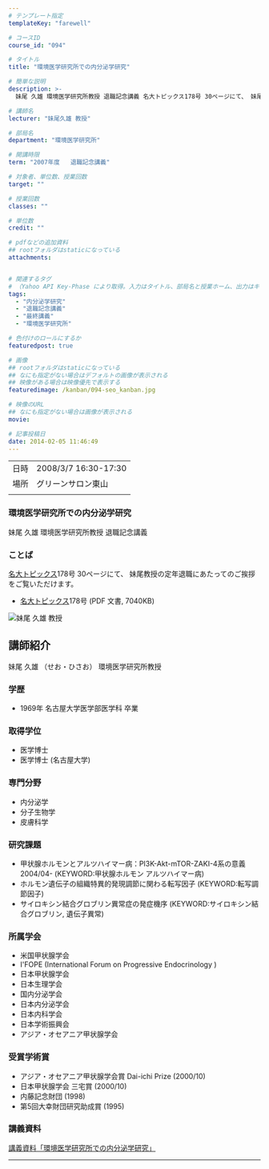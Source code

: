 ```yaml
---
# テンプレート指定
templateKey: "farewell"

# コースID
course_id: "094"

# タイトル
title: "環境医学研究所での内分泌学研究"

# 簡単な説明
description: >-
  妹尾 久雄 環境医学研究所教授 退職記念講義 名大トピックス178号 30ページにて、 妹尾教授の定年退職にあたってのご挨拶をご覧いただけます。   * ....

# 講師名
lecturer: "妹尾久雄 教授"

# 部局名
department: "環境医学研究所"

# 開講時限
term: "2007年度	退職記念講義"

# 対象者、単位数、授業回数
target: ""

# 授業回数
classes: ""

# 単位数
credit: ""

# pdfなどの追加資料
## rootフォルダはstaticになっている
attachments:


# 関連するタグ
# （Yahoo API Key-Phase により取得。入力はタイトル、部局名と授業ホーム、出力はキーフレーズ（tags））
tags:
  - "内分泌学研究"
  - "退職記念講義"
  - "最終講義"
  - "環境医学研究所"

# 色付けのロールにするか
featuredpost: true

# 画像
## rootフォルダはstaticになっている
## なにも指定がない場合はデフォルトの画像が表示される
## 映像がある場合は映像優先で表示する
featuredimage: /kanban/094-seo_kanban.jpg

# 映像のURL
## なにも指定がない場合は画像が表示される
movie: 

# 記事投稿日
date: 2014-02-05 11:46:49
---
```


|   |   |
|---|---|
| 日時 | 2008/3/7  16:30-17:30 |
| 場所 | グリーンサロン東山 |
|   |   |


### 環境医学研究所での内分泌学研究

妹尾 久雄 環境医学研究所教授 退職記念講義

### ことば

[名大トピックス](http://www.nagoya-u.ac.jp/about-nu/public-relations/publication/topics-archive.html)178号 30ページにて、 妹尾教授の定年退職にあたってのご挨拶をご覧いただけます。

* <a href="http://www.nagoya-u.ac.jp/about-nu/public-relations/publication/upload_images/no178.pdf#retirement" target="_blank">[名大トピックス](http://www.nagoya-u.ac.jp/about-nu/public-relations/publication/topics-archive.html)178号</a> (PDF 文書, 7040KB)



![妹尾 久雄 教授](https://ocw.nagoya-u.jp/files/94/seo_kao.jpg) 
## 講師紹介

妹尾 久雄 （せお・ひさお） 環境医学研究所教授

### 学歴

* 1969年  名古屋大学医学部医学科 卒業

### 取得学位

* 医学博士
* 医学博士 (名古屋大学)

### 専門分野

* 内分泌学
* 分子生物学
* 皮膚科学

### 研究課題

* 甲状腺ホルモンとアルツハイマー病：PI3K-Akt-mTOR-ZAKI-4系の意義 2004/04- (KEYWORD:甲状腺ホルモン アルツハイマー病)
* ホルモン遺伝子の組織特異的発現調節に関わる転写因子 (KEYWORD:転写調節因子)
* サイロキシン結合グロブリン異常症の発症機序 (KEYWORD:サイロキシン結合グロブリン, 遺伝子異常)

### 所属学会

* 米国甲状腺学会
* I'FOPE (International Forum on Progressive Endocrinology )
* 日本甲状腺学会
* 日本生理学会
* 国内分泌学会
* 日本内分泌学会
* 日本内科学会
* 日本学術振興会
* アジア・オセアニア甲状腺学会

### 受賞学術賞

* アジア・オセアニア甲状腺学会賞 Dai-ichi Prize (2000/10)
* 日本甲状腺学会 三宅賞 (2000/10)
* 内藤記念財団 (1998)
* 第5回大幸財団研究助成賞 (1995)


### 講義資料

[講義資料「環境医学研究所での内分泌学研究」](https://ocw.nagoya-u.jp/files/94/seo_lect.pdf) 

-----
